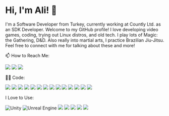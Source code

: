 # Hi, I'm Ali! 👋

I'm a Software Developer from Turkey, currently working at Countly Ltd. as an SDK Developer. Welcome to my GitHub profile! I love developing video games, coding, trying out Linux distros, and old tech. I play lots of Magic: the Gathering, D&D. Also really into martial arts, I practice Brazilian Jiu-Jitsu. Feel free to connect with me for talking about these and more!

📫 How to Reach Me:  

[![](https://img.shields.io/badge/-Ali%20R%C4%B1za%20Kat-informational?style=flat&logo=linkedin&logoColor=white&color=0077b5)](https://www.linkedin.com/in/alirizakat/) 
[![](https://img.shields.io/badge/-Send%20Email-informational?style=flat&logo=microsoft-outlook&logoColor=white&color=0078D4)](mailto:alirizakat14@gmail.com) 
[![](https://img.shields.io/twitter/url?url=https%3A%2F%2Ftwitter.com%2FCodeChokeWizard&style=social&logoColor=blue&label=Find%20me%20on%20X&labelColor=black&color=black)](https://twitter.com/CodeChokeWizard)


:man_technologist: Code: 

![](https://img.shields.io/badge/Code-Bash-informational?style=flat&logo=gnu-bash&logoColor=white&color=1F6FEB) ![](https://img.shields.io/badge/Code-C++-informational?style=flat&logo=c%2B%2B&logoColor=white&color=1F6FEB) ![](https://img.shields.io/badge/Code-Python-informational?style=flat&logo=python&logoColor=white&color=1F6FEB) ![](https://img.shields.io/badge/Code-C%23-informational?style=flat&logo=c-sharp&logoColor=white&color=1F6FEB) ![](https://img.shields.io/badge/Code-.NET-informational?style=flat&logo=dotnet&color=1F6FEB) ![](https://img.shields.io/badge/Code-Java-informational?style=flat&logo=openjdk&logoColor=white&color=1F6FEB) ![](https://img.shields.io/badge/Code-JavaScript-informational?style=flat&logo=javascript&logoColor=white&color=1F6FEB) ![](https://img.shields.io/badge/Code-MySQL-informational?style=flat&logo=mysql&logoColor=white&color=1F6FEB) ![](https://img.shields.io/badge/Code-MariaDB-informational?style=flat&logo=mariadb&logoColor=white&color=1F6FEB) ![](https://img.shields.io/badge/Code-MSSQL-informational?style=flat&logo=microsoft-sql-server&logoColor=white&color=1F6FEB) ![](https://img.shields.io/badge/Code-PostgreSQL-informational?style=flat&logo=postgresql&logoColor=white&color=1F6FEB) ![](https://img.shields.io/badge/Code-Docker-informational?style=flat&logo=docker&logoColor=white&color=1F6FEB) ![](https://img.shields.io/badge/Code-MongoDB-informational?style=flat&logo=mongodb&logoColor=white&color=1F6FEB) ![](https://img.shields.io/badge/Code-ExpressJS-informational?style=flat&logo=express&logoColor=white&color=1F6FEB)

I Love to Use:

![Unity](https://img.shields.io/badge/unity-%23000000.svg?style=for-the-badge&logo=unity&logoColor=white) ![Unreal Engine](https://img.shields.io/badge/unrealengine-%23313131.svg?style=for-the-badge&logo=unrealengine&logoColor=white) ![](https://img.shields.io/badge/Jira-informational?style=flat&logo=jira&logoColor=white&color=0052CC) ![](https://img.shields.io/badge/SSMS-informational?style=flat&logo=MicrosoftSqlServer&logoColor=white&color=cc2927) ![](https://img.shields.io/badge/Workbench-informational?style=flat&logo=mysql&logoColor=white&color=0db7ed) ![](https://img.shields.io/badge/Trello-informational?style=flat&logo=trello&color=0052CC&logoColor=white) ![](https://img.shields.io/badge/NuGet-informational?style=flat&logo=nuget&logoColor=white&color=004880)